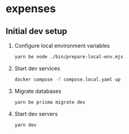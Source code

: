 # expenses

## Initial dev setup

1. Configure local environment variables

   ```sh
   yarn be node ./bin/prepare-local-env.mjs
   ```

2. Start dev services

   ```sh
   docker compose -f compose.local.yaml up
   ```

3. Migrate databases

   ```sh
   yarn be prisma migrate dev
   ```

4. Start dev servers

   ```sh
   yarn dev
   ```
